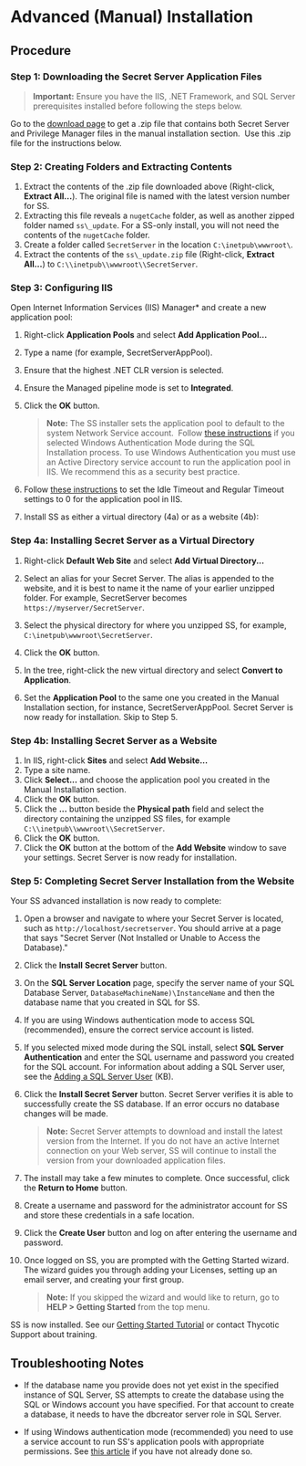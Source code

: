 [title]: # (Advanced Installation)
[tags]: # (Install)
[priority]: #

# Advanced (Manual) Installation

## Procedure

### Step 1: Downloading the Secret Server Application Files

> **Important:** Ensure you have the IIS, .NET Framework, and SQL Server prerequisites installed before following the steps below.

Go to the [download page](https://thycotic.force.com/support/s/download-onprem) to get a .zip file that contains both Secret Server and Privilege Manager files in the manual installation section.  Use this .zip file for the instructions below.

### Step 2: Creating Folders and Extracting Contents

1. Extract the contents of the .zip file downloaded above (Right-click, **Extract All\...**). The original file is named with the latest version number for SS.
1. Extracting this file reveals a `nugetCache` folder, as well as another zipped folder named `ss\_update`. For a SS-only install, you will not need the contents of the `nugetCache` folder.
1. Create a folder called `SecretServer` in the location `C:\inetpub\wwwroot\`.
1. Extract the contents of the `ss\_update.zip` file (Right-click, **Extract All\...**) to `C:\\inetpub\\wwwroot\\SecretServer`.

### Step 3: Configuring IIS

Open Internet Information Services (IIS) Manager* and create a new application pool:

1. Right-click **Application Pools** and select **Add Application Pool\...**
1. Type a name (for example, SecretServerAppPool). 
1. Ensure that the highest .NET CLR version is selected.
1. Ensure the Managed pipeline mode is set to **Integrated**.
1. Click the **OK** button.
   
   > **Note:** The SS installer sets the application pool to default to the system Network Service account.  Follow [these instructions](https://thycotic.force.com/support/s/article/Best-Adv-Install-Using-a-Service-Account-to-Run-IIS-App-Pool-and-SQL-DB) if you selected Windows Authentication Mode during the SQL Installation process. To use Windows Authentication you must use an Active Directory service account to run the application pool in IIS. We recommend this as a security best practice.
   
1. Follow [these instructions](https://thycotic.force.com/support/s/article/Changing-IIS-to-not-stop-worker-process-in-IIS-7-and-8) to set the Idle Timeout and Regular Timeout settings to 0 for the application pool in IIS.
1. Install SS as either a virtual directory (4a) or as a website (4b):

### Step 4a: Installing Secret Server as a Virtual Directory

1. Right-click **Default Web Site** and select **Add Virtual Directory...**

1. Select an alias for your Secret Server. The alias is appended to the website, and it is best to name it the name of your earlier unzipped folder. For example, SecretServer becomes `https://myserver/SecretServer`.

1. Select the physical directory for where you unzipped SS, for example, `C:\inetpub\wwwroot\SecretServer`.
1. Click the **OK** button.
1. In the tree, right-click the new virtual directory and select **Convert to Application**.

1. Set the **Application Pool** to the same one you created in the Manual Installation section, for instance, SecretServerAppPool. Secret Server is now ready for installation. Skip to Step 5.


### Step 4b: Installing Secret Server as a Website

1. In IIS, right-click **Sites** and select **Add Website...**
1. Type a site name.
1. Click **Select...** and choose the application pool you created in the Manual Installation section. 
1. Click the **OK** button.
1. Click the **...** button beside the **Physical path** field and select the directory containing the unzipped SS files, for example `C:\\inetpub\\wwwroot\\SecretServer`. 
1. Click the **OK** button.
1. Click the **OK** button at the bottom of the **Add Website** window to save your settings. Secret Server is now ready for installation. 

### Step 5: Completing Secret Server Installation from the Website

Your SS advanced installation is now ready to complete:

1. Open a browser and navigate to where your Secret Server is located, such as `http://localhost/secretserver`. You should arrive at a page that says "Secret Server (Not Installed or Unable to Access the Database)."

1. Click the **Install** **Secret Server** button.

1. On the **SQL Server Location** page, specify the server name of your SQL Database Server, `DatabaseMachineName)\InstanceName` and then the database name that you created in SQL for SS.

1. If you are using Windows authentication mode to access SQL (recommended), ensure the correct service account is listed.

1. If you selected mixed mode during the SQL install, select **SQL Server Authentication** and enter the SQL username and password you created for the SQL account. For information about adding a SQL Server user, see the [Adding a SQL Server User](https://thycotic.force.com/support/s/article/Adv-Install-SQL-2016) (KB). 

1. Click the **Install Secret Server** button. Secret Server verifies it is able to successfully create the SS database. If an error occurs no database changes will be made.

    > **Note:** Secret Server attempts to download and install the latest version from the Internet. If you do not have an active Internet connection on your Web server, SS will continue to install the version from your downloaded application files.

1. The install may take a few minutes to complete. Once successful, click the **Return to Home** button.

1. Create a username and password for the administrator account for SS and store these credentials in a safe location.

1. Click the **Create User** button and log on after entering the username and password.

1. Once logged on SS, you are prompted with the Getting Started wizard. The wizard guides you through adding your Licenses, setting up an email server, and creating your first group.

    > **Note:** If you skipped the wizard and would like to return, go to **HELP \> Getting Started** from the top menu.

SS is now installed. See our [Getting Started Tutorial](../../../getting-started-tutorial/index.md) or contact Thycotic Support about training.

## Troubleshooting Notes

-   If the database name you provide does not yet exist in the specified instance of SQL Server, SS attempts to create the database using the SQL or Windows account you have specified. For that account to create a database, it needs to have the dbcreator server role in SQL Server.

-   If using Windows authentication mode (recommended) you need to use a service account to run SS's application pools with appropriate permissions. See [this article](https://thycotic.force.com/support/s/article/Best-Adv-Install-Using-a-Service-Account-to-Run-IIS-App-Pool-and-SQL-DB) if you have not already done so.